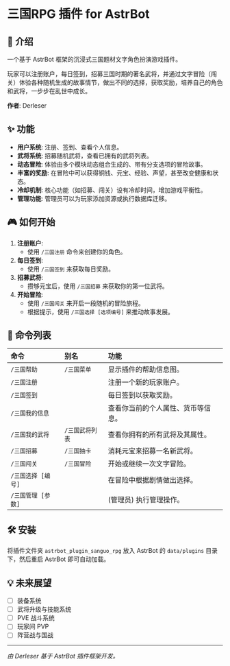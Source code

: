 # 三国RPG 插件 for AstrBot

## 📖 介绍

一个基于 AstrBot 框架的沉浸式三国题材文字角色扮演游戏插件。

玩家可以注册账户，每日签到，招募三国时期的著名武将，并通过文字冒险（闯关）体验各种随机生成的故事情节，做出不同的选择，获取奖励，培养自己的角色和武将，一步步在乱世中成长。

**作者**: Derleser

## ✨ 功能

-   **用户系统**: 注册、签到、查看个人信息。
-   **武将系统**: 招募随机武将，查看已拥有的武将列表。
-   **动态冒险**: 体验由多个模块动态组合生成的、带有分支选项的冒险故事。
-   **丰富的奖励**: 在冒险中可以获得铜钱、元宝、经验、声望，甚至改变健康和状态。
-   **冷却机制**: 核心功能（如招募、闯关）设有冷却时间，增加游戏平衡性。
-   **管理功能**: 管理员可以为玩家添加资源或执行数据库迁移。

## 🎮 如何开始

1.  **注册账户**:
    -   使用 `/三国注册` 命令来创建你的角色。
2.  **每日签到**:
    -   使用 `/三国签到` 来获取每日奖励。
3.  **招募武将**:
    -   攒够元宝后，使用 `/三国招募` 来获取你的第一位武将。
4.  **开始冒险**:
    -   使用 `/三国闯关` 来开启一段随机的冒险旅程。
    -   根据提示，使用 `/三国选择 [选项编号]` 来推动故事发展。

## 📝 命令列表

| 命令 | 别名 | 功能 |
| :--- | :--- | :--- |
| `/三国帮助` | `/三国菜单` | 显示插件的帮助信息图。 |
| `/三国注册` | | 注册一个新的玩家账户。 |
| `/三国签到` | | 每日签到以获取奖励。 |
| `/三国我的信息` | | 查看你当前的个人属性、货币等信息。 |
| `/三国我的武将` | `/三国武将列表` | 查看你拥有的所有武将及其属性。 |
| `/三国招募` | `/三国抽卡` | 消耗元宝来招募一名新武将。 |
| `/三国闯关` | `/三国冒险` | 开始或继续一次文字冒险。 |
| `/三国选择 [编号]` | | 在冒险中根据剧情做出选择。 |
| `/三国管理 [参数]` | | (管理员) 执行管理操作。 |

## 🛠️ 安装

将插件文件夹 `astrbot_plugin_sanguo_rpg` 放入 AstrBot 的 `data/plugins` 目录下，然后重启 AstrBot 即可自动加载。

## 💡 未来展望

-   [ ] 装备系统
-   [ ] 武将升级与技能系统
-   [ ] PVE 战斗系统
-   [ ] 玩家间 PVP
-   [ ] 阵营战与国战

---
*由 Derleser 基于 AstrBot 插件框架开发。*
